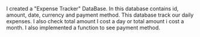 I created a "Expense Tracker" DataBase. In this database contains id, amount, date, currency and payment method. This database track our daily expenses.
I also check total amount I cost a day or total amount i cost a month. I also implemented a function to see payment method.
